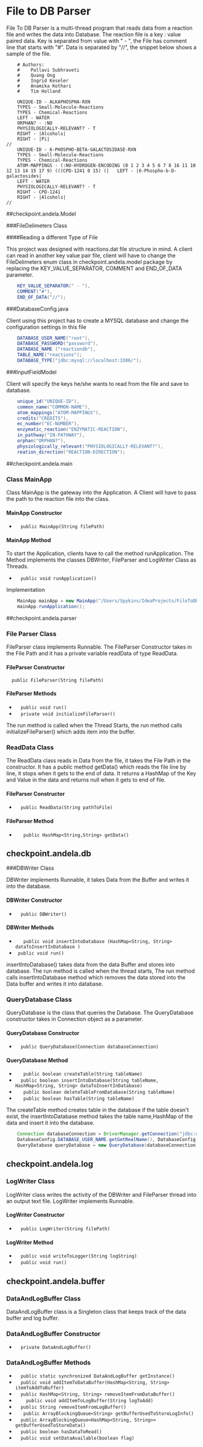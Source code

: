 # File to DB Parser

File To DB Parser is a multi-thread program that reads data from a reaction file and writes the data into Database. The reaction file is a key : value paired data. Key is separated from value with " - ", the File has comment line that starts with "#". Data is separated by "//", the snippet below shows a sample of the file.

```
	# Authors:
	#    Pallavi Subhraveti
	#    Quang Ong
	#    Ingrid Keseler
	#    Anamika Kothari
	#    Tim Holland

	UNIQUE-ID - ALKAPHOSPHA-RXN
	TYPES - Small-Molecule-Reactions
	TYPES - Chemical-Reactions
	LEFT - WATER
	ORPHAN? - :NO
	PHYSIOLOGICALLY-RELEVANT? - T
	RIGHT - |Alcohols|
	RIGHT - |Pi|
//
	UNIQUE-ID - 6-PHOSPHO-BETA-GALACTOSIDASE-RXN
	TYPES - Small-Molecule-Reactions
	TYPES - Chemical-Reactions
	ATOM-MAPPINGS - (:NO-HYDROGEN-ENCODING (0 1 2 3 4 5 6 7 8 16 11 10 12 13 14 15 17 9) (((CPD-1241 0 15) (|	LEFT - |6-Phospho-b-D-galactosides|
	LEFT - WATER
	PHYSIOLOGICALLY-RELEVANT? - T
	RIGHT - CPD-1241
	RIGHT - |Alcohols|
//
```

##checkpoint.andela.Model


###FileDelimeters Class

####Reading a different Type of File

This project was designed with reactions.dat file structure in mind. A client can read in another key value pair file, client will have to change the FileDelimeters enum class in checkpoint.andela.model package by replacing the KEY_VALUE_SEPARATOR, COMMENT and END_OF_DATA parameter.

```java
	KEY_VALUE_SEPARATOR(" - "),
  	COMMENT("#"),
  	END_OF_DATA("//");
```

###DatabaseConfig.java

Client using this project has to create a MYSQL database and change the configuration settings in this file

```java
	DATABASE_USER_NAME("root"),
  	DATABASE_PASSWORD("password"),
  	DATABASE_NAME ("reactiondb"),
  	TABLE_NAME("reactions");
  	DATABASE_TYPE("jdbc:mysql://localhost:3306/");
```

###InputFieldModel

Client will specify the keys he/she wants to read from the file and save to  database.

```java
	unique_id("UNIQUE-ID"),
  	common_name("COMMON-NAME"),
  	atom_mappings("ATOM-MAPPINGS"),
  	credits("CREDITS"),
  	ec_number("EC-NUMBER"),
  	enzymatic_reaction("ENZYMATIC-REACTION"),
  	in_pathway("IN-PATHWAY"),
  	orphan("ORPHAN?"),
  	physiologically_relevant("PHYSIOLOGICALLY-RELEVANT?"),
  	reation_direction("REACTION-DIRECTION");

```

##checkpoint.andela.main


### Class MainApp

Class MainApp is the gateway into the Application. A Client will have to pass the path to the reaction file into the class.

#### MainApp Constructor

+ ```  public MainApp(String filePath)```

#### MainApp Method

To start the Application, clients have to call the method runApplication. The Method implements the classes DBWriter, FileParser and LogWriter Class as Threads.

+ ```  public void runApplication()```

Implementation

```java
	MainApp mainApp = new MainApp("/Users/Spykins/IdeaProjects/FileToDBParser/res/reactions.dat");
    mainApp.runApplication();
```

##checkpoint.andela.parser


### File Parser Class

FileParser class implements Runnable. The FileParser Constructor takes in the File Path and it has a private variable readData of type ReadData.

#### FileParser Constructor

```   public FileParser(String filePath) ```

#### FileParser Methods

+ ```   public void run() ```
+ ```   private void initializeFileParser() ```

The run method is called when the Thread Starts, the run method calls initializeFileParser() which adds item into the buffer.


### ReadData Class

The ReadData class reads in Data from the file, it takes the File Path in the constructor. It has a public method getData() which reads the file line by line, it stops when it gets to the end of data. It returns a HashMap of the Key and Value in the data and returns null when it gets to end of file.

#### FileParser Constructor

+ ```   public ReadData(String pathToFile) ```

#### FileParser Method

+ ```   public HashMap<String,String> getData()```

## checkpoint.andela.db

###DBWriter Class

DBWriter implements Runnable, it takes Data from the Buffer and writes it into the database.

#### DBWriter Constructor

+ ```   public DBWriter()  ```

#### DBWriter Methods

+ ```   public void insertIntoDatabase (HashMap<String, String> dataToInsertInDatabase )```
+ ```  public void run() ```

insertIntoDatabase() takes data from the data Buffer and stores into database. The run method is called when the thread starts, The run method calls insertIntoDatabase method which removes the data stored into the Data buffer and writes it into database.

### QueryDatabase Class

QueryDatabase is the class that queries the Database. The QueryDatabase constructor takes in Connection object as a parameter.

#### QueryDatabase Constructor

+ ```  public QueryDatabase(Connection databaseConnection)```

#### QueryDatabase Method

+ ```   public boolean createTable(String tableName)```
+ ```   public boolean insertIntoDatabase(String tableName, HashMap<String, String> dataToInsertInDatabase) ```
+ ```   public boolean deleteTableFromDatabase(String tableName)```
+ ```   public boolean hasTable(String tableName)```

The createTable method creates table in the database if the table doesn't exist, the insertIntoDatabase method takes the table name,HashMap of the data and insert it into the database.

```java
	Connection databaseConnection = DriverManager.getConnection("jdbc:mysql://localhost:3306/" + DatabaseConfig.DATABASE_NAME.getGetRealName(),
	DatabaseConfig.DATABASE_USER_NAME.getGetRealName(), DatabaseConfig.DATABASE_PASSWORD.getGetRealName());
	QueryDatabase queryDatabase = new QueryDatabase(databaseConnection);

```


## checkpoint.andela.log

### LogWriter Class

LogWriter class writes the activity of the DBWriter and FileParser thread into an output text file. LogWriter implements Runnable.

#### LogWriter Constructor

+ ```   public LogWriter(String filePath) ```

#### LogWriter Method

+ ```   public void writeToLogger(String logString) ```
+ ```   public void run() ```

## checkpoint.andela.buffer

### DataAndLogBuffer Class

DataAndLogBuffer class is a Singleton class that keeps track of the data buffer and log buffer.

### DataAndLogBuffer Constructor

+ ```   private DataAndLogBuffer() ```

### DataAndLogBuffer Methods

+ ```   public static synchronized DataAndLogBuffer getInstance() ```
+  ```   public void addItemToDataBuffer(HashMap<String, String> itemToAddToBuffer) ```
+  ```   public HashMap<String, String> removeItemFromDataBuffer() ```
+  ```     public void addItemToLogBuffer(String logToAdd) ```
+  ```   public String removeItemFromLogBuffer() ```
+  ```   public ArrayBlockingQueue<String> getBufferUsedToStoreLogInfo()```
+  ```   public ArrayBlockingQueue<HashMap<String, String>> getBufferUsedToStoreData() ```
+  ```   public boolean hasDataToRead() ```
+  ```   public void setDataAvailable(boolean flag) ```

